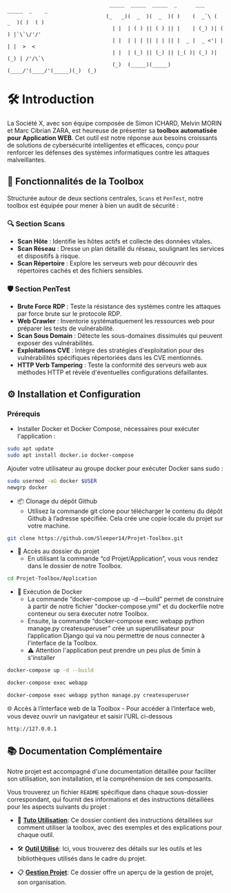                                      _____  _____  _____  _      ___    _____  _    _ 
                                    (_   _)(  _  )(  _  )( )    (  _`\ (  _  )( )  ( )
                                      | |  | ( ) || ( ) || |    | (_) )| ( ) |`\`\/'/'
                                      | |  | | | || | | || |  _ |  _ <'| | | |  >  <  
                                      | |  | (_) || (_) || |_( )| (_) )| (_) | /'/\`\ 
                                      (_)  (_____)(_____)(____/'(____/'(_____)(_)  (_)



# 🛠 Introduction

La Société X, avec son équipe composée de Simon ICHARD, Melvin MORIN et Marc Cibrian ZARA, est heureuse de présenter sa **toolbox automatisée pour Application WEB**. Cet outil est notre réponse aux besoins croissants de solutions de cybersécurité intelligentes et efficaces, conçu pour renforcer les défenses des systèmes informatiques contre les attaques malveillantes.

## 🌟 Fonctionnalités de la Toolbox

Structurée autour de deux sections centrales, `Scans` et `PenTest`, notre toolbox est équipée pour mener à bien un audit de sécurité :

### 🔍 Section Scans
- **Scan Hôte** : Identifie les hôtes actifs et collecte des données vitales.
- **Scan Réseau** : Dresse un plan détaillé du réseau, soulignant les services et dispositifs à risque.
- **Scan Répertoire** : Explore les serveurs web pour découvrir des répertoires cachés et des fichiers sensibles.

### 🛡 Section PenTest
- **Brute Force RDP** : Teste la résistance des systèmes contre les attaques par force brute sur le protocole RDP.
- **Web Crawler** : Inventorie systématiquement les ressources web pour préparer les tests de vulnérabilité.
- **Scan Sous Domain** : Détecte les sous-domaines dissimulés qui peuvent exposer des vulnérabilités.
- **Exploitations CVE** : Intègre des stratégies d'exploitation pour des vulnérabilités spécifiques répertoriées dans les CVE mentionnés.
- **HTTP Verb Tampering** : Teste la conformité des serveurs web aux méthodes HTTP et révèle d'éventuelles configurations défaillantes.

## ⚙️ Installation et Configuration

### Prérequis

- Installer Docker et Docker Compose, nécessaires pour exécuter l'application :

```bash
sudo apt update
sudo apt install docker.io docker-compose
```
Ajouter votre utilisateur au groupe docker pour exécuter Docker sans sudo :

```bash
sudo usermod -aG docker $USER
newgrp docker
```

- 📦 Clonage du dépôt Github
    - Utilisez la commande git clone pour télécharger le contenu du dépôt Github à l’adresse spécifiée. Cela crée une copie locale du projet sur votre machine.

```bash
git clone https://github.com/Sleeper14/Projet-Toolbox.git
```

- 📂 Accès au dossier du projet
    - En utilisant la commande “cd Projet/Application”, vous vous rendez dans le dossier de notre Toolbox.

```bash
cd Projet-Toolbox/Application
```

- 🐳 Exécution de Docker
    - La commande “docker-compose up -d —build” permet de construire à partir de notre fichier "docker-compose.yml" et du dockerfile notre conteneur ou sera éxecuter notre Toolbox.
    - Ensuite, la commande “docker-compose exec webapp python manage.py createsuperuser” crée un superutilisateur pour l’application Django qui va nou permettre de nous connecter à l'interface de la Toolbox.
    - ⚠️ Attention l'application peut prendre un peu plus de 5min à s'installer

```bash
docker-compose up -d --build
```
```bash
docker-compose exec webapp
```
```bash
docker-compose exec webapp python manage.py createsuperuser
```

🌐 Accès à l’interface web de la Toolbox
    - Pour accéder à l’interface web, vous devez ouvrir un navigateur et saisir l’URL ci-dessous

```bash
http://127.0.0.1
```

## 📚 Documentation Complémentaire

Notre projet est accompagné d'une documentation détaillée pour faciliter son utilisation, son installation, et la compréhension de ses composants. 

Vous trouverez un fichier `README` spécifique dans chaque sous-dossier correspondant, qui fournit des informations et des instructions détaillées pour les aspects suivants du projet :

- 📖 [**Tuto Utilisation**](https://github.com/Sleeper14/Projet-Toolbox/tree/main/Doc%20d'utilisation): Ce dossier contient des instructions détaillées sur comment utiliser la toolbox, avec des exemples et des explications pour chaque outil.

- 🛠 [**Outil Utilisé**](https://github.com/Sleeper14/Projet/blob/main/Outil%20Utilis%C3%A9/README.md): Ici, vous trouverez des détails sur les outils et les bibliothèques utilisés dans le cadre du projet.
- 📋 [**Gestion Projet**](https://github.com/Sleeper14/Projet/blob/main/Gestion%20de%20Projet/README.md): Ce dossier offre un aperçu de la gestion de projet, son organisation.

  

